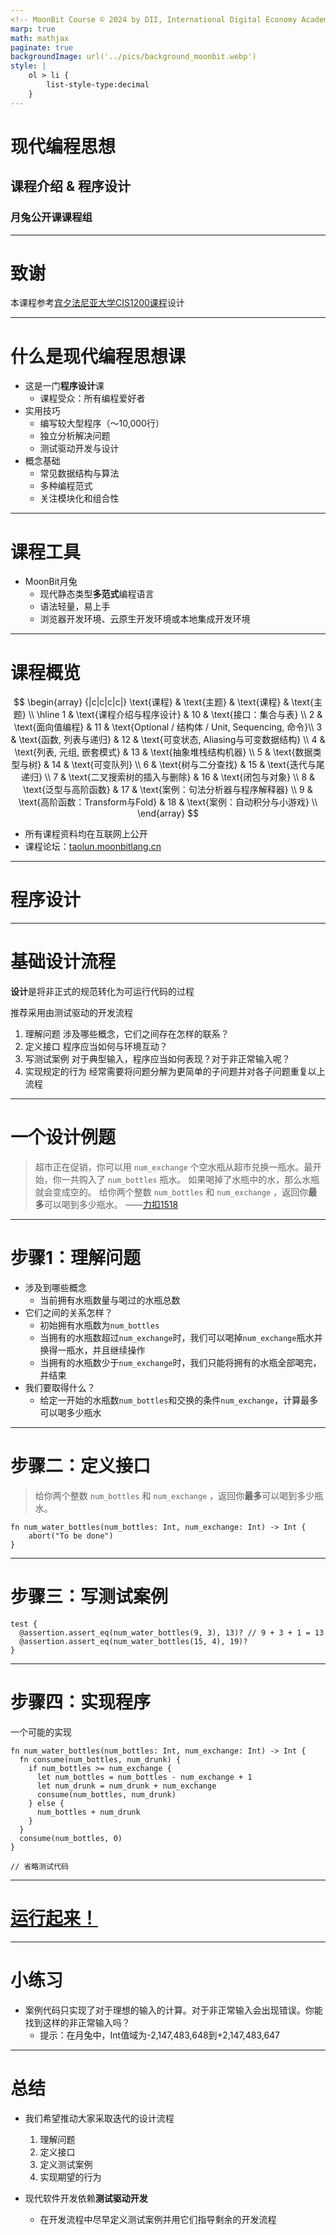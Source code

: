 ```yaml
---
<!-- MoonBit Course © 2024 by DII, International Digital Economy Academy is licensed under Attribution-NonCommercial-NoDerivatives 4.0 International -->
marp: true
math: mathjax
paginate: true
backgroundImage: url('../pics/background_moonbit.webp')
style: |
    ol > li {
        list-style-type:decimal
    }
---
```


# 现代编程思想

## 课程介绍 & 程序设计

### 月兔公开课课程组

---

# 致谢

本课程参考[宾夕法尼亚大学CIS1200课程](https://www.seas.upenn.edu/~cis120/current/)设计

---

# 什么是**现代编程思想课**

- 这是一门**程序设计**课
    - 课程受众：所有编程爱好者
- 实用技巧
    - 编写较大型程序（～10,000行）
    - 独立分析解决问题
    - 测试驱动开发与设计
- 概念基础
    - 常见数据结构与算法
    - 多种编程范式
    - 关注模块化和组合性
    
---

# 课程工具
- MoonBit月兔
    - 现代静态类型**多范式**编程语言
    - 语法轻量，易上手
    - 浏览器开发环境、云原生开发环境或本地集成开发环境

---
# 课程概览

$$
\begin{array} {|c|c|c|c|}
 \text{课程} & \text{主题} & \text{课程} & \text{主题} \\
 \hline
 1 & \text{课程介绍与程序设计} & 10 & \text{接口：集合与表} \\
 2 & \text{面向值编程} & 11 & \text{Optional / 结构体 / Unit, Sequencing, 命令}\\
 3 & \text{函数, 列表与递归} & 12 & \text{可变状态, Aliasing与可变数据结构} \\
 4 & \text{列表, 元组, 嵌套模式} & 13 & \text{抽象堆栈结构机器} \\
 5 & \text{数据类型与树} & 14 & \text{可变队列} \\
 6 & \text{树与二分查找} & 15 & \text{迭代与尾递归} \\
 7 & \text{二叉搜索树的插入与删除} & 16 & \text{闭包与对象} \\
 8 & \text{泛型与高阶函数} & 17 & \text{案例：句法分析器与程序解释器} \\
 9 & \text{高阶函数：Transform与Fold} & 18 & \text{案例：自动积分与小游戏} \\
\end{array}
$$

- 所有课程资料均在互联网上公开
- 课程论坛：[taolun.moonbitlang.cn](https://taolun.moonbitlang.cn)


--- 
# 程序设计

---
# 基础设计流程
**设计**是将非正式的规范转化为可运行代码的过程

推荐采用由测试驱动的开发流程

1. 理解问题
    涉及哪些概念，它们之间存在怎样的联系？
2. 定义接口
    程序应当如何与环境互动？
3. 写测试案例
    对于典型输入，程序应当如何表现？对于非正常输入呢？
4. 实现规定的行为
    经常需要将问题分解为更简单的子问题并对各子问题重复以上流程
---
# 一个设计例题

> 超市正在促销，你可以用 `num_exchange` 个空水瓶从超市兑换一瓶水。最开始，你一共购入了 `num_bottles` 瓶水。
> 如果喝掉了水瓶中的水，那么水瓶就会变成空的。
> 给你两个整数 `num_bottles` 和 `num_exchange` ，返回你**最多**可以喝到多少瓶水。
> ——[力扣1518](https://leetcode.cn/problems/water-bottles/)

---

# 步骤1：理解问题

- 涉及到哪些概念
    - 当前拥有水瓶数量与喝过的水瓶总数
- 它们之间的关系怎样？
    - 初始拥有水瓶数为`num_bottles`
    - 当拥有的水瓶数超过`num_exchange`时，我们可以喝掉`num_exchange`瓶水并换得一瓶水，并且继续操作
    - 当拥有的水瓶数少于`num_exchange`时，我们只能将拥有的水瓶全部喝完，并结束
- 我们要取得什么？
    - 给定一开始的水瓶数`num_bottles`和交换的条件`num_exchange`，计算最多可以喝多少瓶水
---

# 步骤二：定义接口

> 给你两个整数 `num_bottles` 和 `num_exchange` ，返回你**最多**可以喝到多少瓶水。

```moonbit no-check
fn num_water_bottles(num_bottles: Int, num_exchange: Int) -> Int {
    abort("To be done")
}
```

---

# 步骤三：写测试案例

```moonbit
test {
  @assertion.assert_eq(num_water_bottles(9, 3), 13)? // 9 + 3 + 1 = 13
  @assertion.assert_eq(num_water_bottles(15, 4), 19)?
}
```

---

# 步骤四：实现程序

一个可能的实现

```moonbit
fn num_water_bottles(num_bottles: Int, num_exchange: Int) -> Int {
  fn consume(num_bottles, num_drunk) {
    if num_bottles >= num_exchange {
      let num_bottles = num_bottles - num_exchange + 1
      let num_drunk = num_drunk + num_exchange
      consume(num_bottles, num_drunk)
    } else {
      num_bottles + num_drunk
    }
  }
  consume(num_bottles, 0)
}

// 省略测试代码
```

---

# [运行起来！](https://try.moonbitlang.cn/#bc2238e7)

---

# 小练习

- 案例代码只实现了对于理想的输入的计算。对于非正常输入会出现错误。你能找到这样的非正常输入吗？
    - 提示：在月兔中，Int值域为-2,147,483,648到+2,147,483,647

---

# 总结

- 我们希望推动大家采取迭代的设计流程
    1. 理解问题
    2. 定义接口
    3. 定义测试案例
    4. 实现期望的行为

- 现代软件开发依赖**测试驱动开发**
    - 在开发流程中尽早定义测试案例并用它们指导剩余的开发流程
